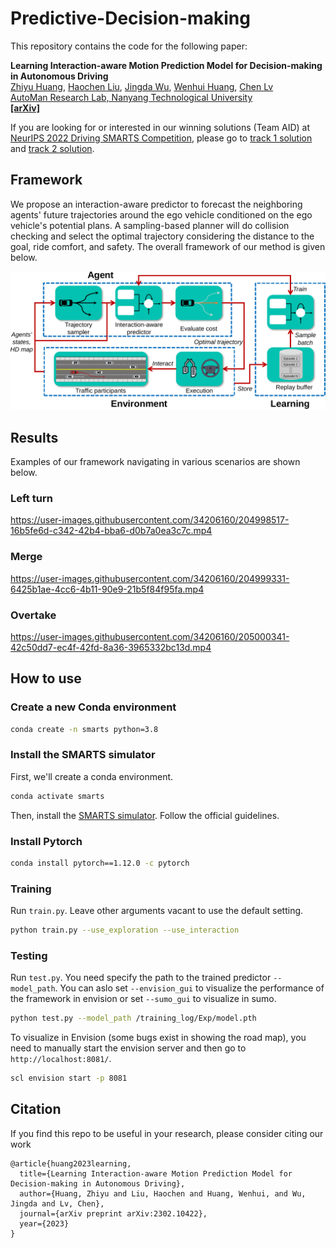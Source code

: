 # Predictive-Decision-making

This repository contains the code for the following paper:

**Learning Interaction-aware Motion Prediction Model for Decision-making in Autonomous Driving**
<br> [Zhiyu Huang](https://mczhi.github.io/), [Haochen Liu](https://scholar.google.com/citations?user=iizqKUsAAAAJ&hl=en), [Jingda Wu](https://wujingda.github.io/), [Wenhui Huang](https://scholar.google.co.kr/citations?user=Hpatee0AAAAJ&hl=en), [Chen Lv](https://scholar.google.com/citations?user=UKVs2CEAAAAJ&hl=en) 
<br> [AutoMan Research Lab, Nanyang Technological University](https://lvchen.wixsite.com/automan)
<br> **[[arXiv]](https://arxiv.org/abs/2207.10422)**

If you are looking for or interested in our winning solutions (Team AID) at [NeurIPS 2022 Driving SMARTS Competition](https://smarts-project.github.io/), please go to [track 1 solution](https://github.com/MCZhi/Predictive-Decision/tree/smarts-comp-track1) and [track 2 solution](https://github.com/MCZhi/Predictive-Decision/tree/smarts-comp-track2).

## Framework
We propose an interaction-aware predictor to forecast the neighboring agents' future trajectories around the ego vehicle conditioned on the ego vehicle's potential plans. A sampling-based planner will do collision checking and select the optimal trajectory considering the distance to the goal, ride comfort, and safety. The overall framework of our method is given below.

![Overview of our method](./docs/process.png)

## Results
Examples of our framework navigating in various scenarios are shown below.
### Left turn
https://user-images.githubusercontent.com/34206160/204998517-16b5fe6d-c342-42b4-bba6-d0b7a0ea3c7c.mp4

### Merge
https://user-images.githubusercontent.com/34206160/204999331-6425b1ae-4cc6-4b11-90e9-21b5f84f95fa.mp4

### Overtake
https://user-images.githubusercontent.com/34206160/205000341-42c50dd7-ec4f-42fd-8a36-3965332bc13d.mp4

## How to use
### Create a new Conda environment
```bash
conda create -n smarts python=3.8
```

### Install the SMARTS simulator
First, we'll create a conda environment.
```bash
conda activate smarts
```

Then, install the [SMARTS simulator](https://github.com/huawei-noah/SMARTS). Follow the official guidelines.


### Install Pytorch
```bash
conda install pytorch==1.12.0 -c pytorch
```

### Training
Run `train.py`. Leave other arguments vacant to use the default setting.
```bash
python train.py --use_exploration --use_interaction
```

### Testing
Run `test.py`. You need specify the path to the trained predictor `--model_path`. You can aslo set `--envision_gui` to visualize the performance of the framework in envision or set `--sumo_gui` to visualize in sumo.
```bash
python test.py --model_path /training_log/Exp/model.pth
```
To visualize in Envision (some bugs exist in showing the road map), you need to manually start the envision server and then go to `http://localhost:8081/`.
```bash
scl envision start -p 8081
```

## Citation
If you find this repo to be useful in your research, please consider citing our work
```
@article{huang2023learning,
  title={Learning Interaction-aware Motion Prediction Model for Decision-making in Autonomous Driving},
  author={Huang, Zhiyu and Liu, Haochen and Huang, Wenhui, and Wu, Jingda and Lv, Chen},
  journal={arXiv preprint arXiv:2302.10422},
  year={2023}
}
```
